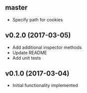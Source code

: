 ## master
- Specify path for cookies

## v0.2.0 (2017-03-05)
- Add additional inspector methods
- Update README
- Add unit tests

## v0.1.0 (2017-03-04)
- Initial functionality implemented
